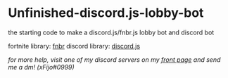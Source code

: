 # Unfinished-discord.js-lobby-bot

the starting code to make a discord.js/fnbr.js lobby bot and discord bot

fortnite library: [fnbr](https://fnbr.js.org)
discord library: [discord.js](https://discord.js.org/)

*for more help, visit one of my discord servers on my [front page](https://github.com/xFijo) and send me a dm! (xFijo#0999)*

